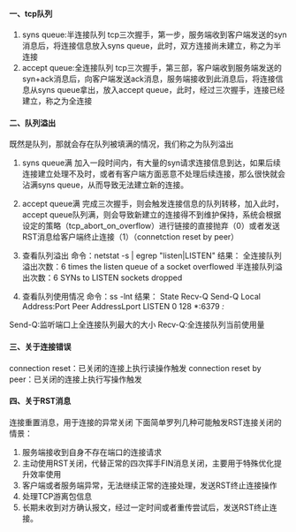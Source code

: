 #### 一、tcp队列
1. syns queue:半连接队列
tcp三次握手，第一步，服务端收到客户端发送的syn消息后，将连接信息放入syns queue，此时，双方连接尚未建立，称之为半连接
2. accept queue:全连接队列
tcp三次握手，第三部，客户端收到服务端发送的syn+ack消息后，向客户端发送ack消息，服务端接收到此消息后，将连接信息从syns queue拿出，放入accept queue，此时，经过三次握手，连接已经建立，称之为全连接

#### 二、队列溢出
既然是队列，那就会存在队列被填满的情况，我们称之为队列溢出
1. syns queue满
加入一段时间内，有大量的syn请求连接信息到达，如果后续连接建立处理不及时，或者有客户端方面恶意不处理后续连接，那么很快就会沾满syns queue，从而导致无法建立新的连接。

2. accept queue满
完成三次握手，则会触发连接信息的队列转移，加入此时，accept queue队列满，则会导致新建立的连接得不到维护保持，系统会根据设定的策略（tcp_abort_on_overflow）进行链接的直接抛弃（0）或者发送RST消息给客户端终止连接（1）（connetction reset by peer）

3. 查看队列溢出
命令：netstat -s | egrep "listen|LISTEN"
结果：
全连接队列溢出次数：6 times the listen queue of a socket overflowed
半连接队列溢出次数：6 SYNs to LISTEN sockets dropped

4. 查看队列使用情况
命令：ss -lnt
结果：
State  Recv-Q  Send-Q  Local Address:Port   Peer AddressLport
LISTEN    0       128         *:6379              *:*

Send-Q:监听端口上全连接队列最大的大小
Recv-Q:全连接队列当前使用量

#### 三、关于连接错误
connection reset：已关闭的连接上执行读操作触发
connection reset by peer：已关闭的连接上执行写操作触发

#### 四、关于RST消息
连接重置消息，用于连接的异常关闭
下面简单罗列几种可能触发RST连接关闭的情景：
1. 服务端接收到自身不存在端口的连接请求
2. 主动使用RST关闭，代替正常的四次挥手FIN消息关闭，主要用于特殊优化提升效率使用
3. 客户端或者服务端异常，无法继续正常的连接处理，发送RST终止连接操作
4. 处理TCP游离包信息
5. 长期未收到对方确认报文，经过一定时间或者重传尝试后，发送RST终止连接。
